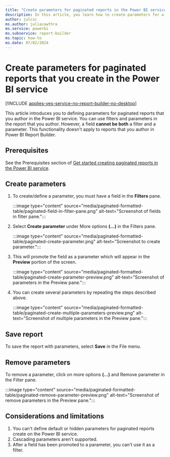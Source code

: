 ```yaml
---
title: "Create parameters for paginated reports in the Power BI service"
description: In this article, you learn how to create parameters for a paginated report using the interactive editor in the Power BI service.
author: julcsc
ms.author: juliacawthra
ms.service: powerbi
ms.subservice: report-builder
ms.topic: how-to
ms.date: 07/02/2024
---
```


# Create parameters for paginated reports that you create in the Power BI service
[!INCLUDE [applies-yes-service-no-report-builder-no-desktop](../../includes/applies-yes-service-no-report-builder-no-desktop.md)]

This article introduces you to defining parameters for paginated reports that you author in the Power BI service. You can use filters and parameters in the report that you author. However, a field **cannot be both** a filter and a parameter. This functionality doesn't apply to reports that you author in Power BI Report Builder.  

## Prerequisites
See the Prerequisites section of [Get started creating paginated reports in the Power BI service](get-started-paginated-formatted-table.md#prerequisites).

## Create parameters

1. To create/define a parameter, you must have a field in the **Filters** pane.

   :::image type="content" source="media/paginated-formatted-table/paginated-field-in-filter-pane.png" alt-text="Screenshot of fields in filter pane.":::

2. Select **Create parameter** under More options **(...)** in the Filters pane.

   :::image type="content" source="media/paginated-formatted-table/paginated-create-parameter.png" alt-text="Screenshot to create parameter.":::

3. This will promote the field as a parameter which will appear in the **Preview** portion of the screen.

   :::image type="content" source="media/paginated-formatted-table/paginated-create-parameter-preview.png" alt-text="Screenshot of parameters in the Preview pane.":::

4. You can create several parameters by repeating the steps described above.

   :::image type="content" source="media/paginated-formatted-table/paginated-create-multiple-parameters-preview.png" alt-text="Screenshot of multiple parameters in the Preview pane.":::

## Save report

To save the report with parameters, select **Save** in the File menu.

## Remove parameters

To remove a parameter, click on more options **(...)** and Remove parameter in the Filter pane.

:::image type="content" source="media/paginated-formatted-table/paginated-remove-parameter-preview.png" alt-text="Screenshot of remove parameters in the Preview pane.":::
 
 ## Considerations and limitations

1. You can't define default or hidden parameters for paginated reports create on the Power BI service.
2. Cascading parameters aren't supported.
3. After a field has been promoted to a parameter, you can't use it as a filter.  
 


